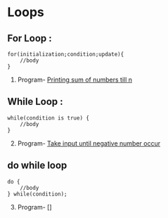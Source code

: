 # Loops

## For Loop :

    for(initialization;condition;update){
        //body
    }

1. Program- [Printing sum of numbers till n](./Programs/4-Sum-of-numbers-till-n.cpp)

## While Loop :

    while(condition is true) {
        //body
    }

2. Program- [Take input until negative number occur]()


## do while loop

    do {
        //body
    } while(condition);

3. Program- []